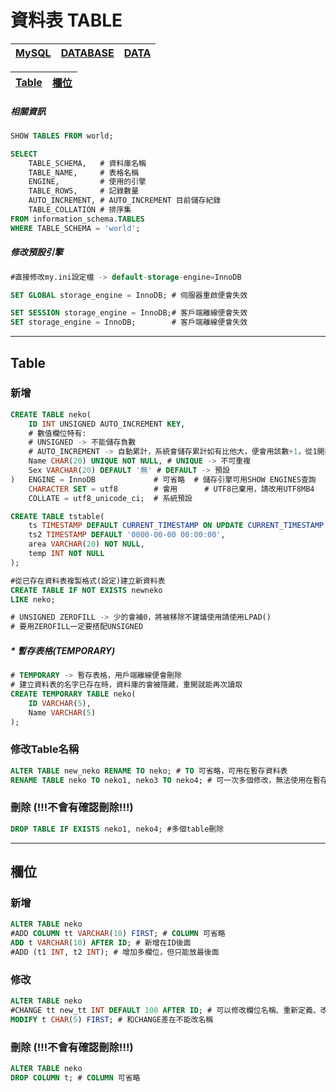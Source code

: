 # 資料表 TABLE 
|[MySQL](.)|[DATABASE](./DATABASE.md)|[DATA](./DATA.md)|
|-|-|-|

|[Table](#Table)|[欄位](#欄位)|
|-|-|

##### 相關資訊
```sql
SHOW TABLES FROM world;

SELECT
	TABLE_SCHEMA,	# 資料庫名稱
	TABLE_NAME,		# 表格名稱
	ENGINE,			# 使用的引擎
	TABLE_ROWS,		# 記錄數量
	AUTO_INCREMENT,	# AUTO_INCREMENT 目前儲存紀錄
	TABLE_COLLATION	# 排序集
FROM information_schema.TABLES
WHERE TABLE_SCHEMA = 'world';
```
##### 修改預設引擎
```sql
#直接修改my.ini設定檔 -> default-storage-engine=InnoDB

SET GLOBAL storage_engine = InnoDB; # 伺服器重啟便會失效

SET SESSION storage_engine = InnoDB;# 客戶端離線便會失效
SET storage_engine = InnoDB;        # 客戶端離線便會失效
```
---
## Table
### 新增
```sql
CREATE TABLE neko(
	ID INT UNSIGNED AUTO_INCREMENT KEY,
	# 數值欄位特有: 
	# UNSIGNED -> 不能儲存負數 
	# AUTO_INCREMENT -> 自動累計，系統會儲存累計如有比他大，便會用該數+1，從1開始累計
    Name CHAR(20) UNIQUE NOT NULL, # UNIQUE -> 不可重複
    Sex VARCHAR(20) DEFAULT '無' # DEFAULT -> 預設
)	ENGINE = InnoDB 			# 可省略  # 儲存引擎可用SHOW ENGINES查詢
	CHARACTER SET = utf8		# 會用 	  # UTF8已棄用，請改用UTF8MB4
	COLLATE = utf8_unicode_ci;	# 系統預設

CREATE TABLE tstable(
	ts TIMESTAMP DEFAULT CURRENT_TIMESTAMP ON UPDATE CURRENT_TIMESTAMP, # CURRENT_TIMESTAMP -> 目前時間 # ON UPDATE -> 修改動作時進行
	ts2 TIMESTAMP DEFAULT '0000-00-00 00:00:00',
	area VARCHAR(20) NOT NULL,
	temp INT NOT NULL
);

#從已存在資料表複製格式(設定)建立新資料表
CREATE TABLE IF NOT EXISTS newneko
LIKE neko; 

# UNSIGNED ZEROFILL -> 少的會補0，將被移除不建議使用請使用LPAD()
# 要用ZEROFILL一定要搭配UNSIGNED
```
##### * 暫存表格(TEMPORARY)
```sql
# TEMPORARY -> 暫存表格，用戶端離線便會刪除
# 建立資料表的名字已存在時，資料庫的會被隱藏，重開就能再次讀取
CREATE TEMPORARY TABLE neko(
	ID VARCHAR(5),	
    Name VARCHAR(5)
);
```
### 修改Table名稱
```sql
ALTER TABLE new_neko RENAME TO neko; # TO 可省略，可用在暫存資料表
RENAME TABLE neko TO neko1, neko3 TO neko4; # 可一次多個修改，無法使用在暫存資料表
```
### 刪除 (!!!不會有確認刪除!!!)
```sql
DROP TABLE IF EXISTS neko1, neko4; #多個table刪除
```
---
## 欄位
### 新增
```sql
ALTER TABLE neko
#ADD COLUMN tt VARCHAR(10) FIRST; # COLUMN 可省略
ADD t VARCHAR(10) AFTER ID; # 新增在ID後面
#ADD (t1 INT, t2 INT); # 增加多欄位，但只能放最後面
```
### 修改
```sql
ALTER TABLE neko
#CHANGE tt new_tt INT DEFAULT 100 AFTER ID; # 可以修改欄位名稱、重新定義、改位置
MODIFY t CHAR(5) FIRST; # 和CHANGE差在不能改名稱
```
### 刪除 (!!!不會有確認刪除!!!)
```sql
ALTER TABLE neko
DROP COLUMN t; # COLUMN 可省略
```